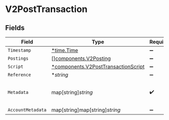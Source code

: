 # V2PostTransaction


## Fields

| Field                                                                                     | Type                                                                                      | Required                                                                                  | Description                                                                               | Example                                                                                   |
| ----------------------------------------------------------------------------------------- | ----------------------------------------------------------------------------------------- | ----------------------------------------------------------------------------------------- | ----------------------------------------------------------------------------------------- | ----------------------------------------------------------------------------------------- |
| `Timestamp`                                                                               | [*time.Time](https://pkg.go.dev/time#Time)                                                | :heavy_minus_sign:                                                                        | N/A                                                                                       |                                                                                           |
| `Postings`                                                                                | [][components.V2Posting](../../models/components/v2posting.md)                            | :heavy_minus_sign:                                                                        | N/A                                                                                       |                                                                                           |
| `Script`                                                                                  | [*components.V2PostTransactionScript](../../models/components/v2posttransactionscript.md) | :heavy_minus_sign:                                                                        | N/A                                                                                       |                                                                                           |
| `Reference`                                                                               | **string*                                                                                 | :heavy_minus_sign:                                                                        | N/A                                                                                       | ref:001                                                                                   |
| `Metadata`                                                                                | map[string]*string*                                                                       | :heavy_check_mark:                                                                        | N/A                                                                                       | {<br/>"admin": "true"<br/>}                                                               |
| `AccountMetadata`                                                                         | map[string]map[string]*string*                                                            | :heavy_minus_sign:                                                                        | N/A                                                                                       |                                                                                           |